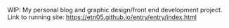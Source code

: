 WIP: My personal blog and graphic design/front end development project. Link to running site: https://etn05.github.io/entry/entry/index.html
